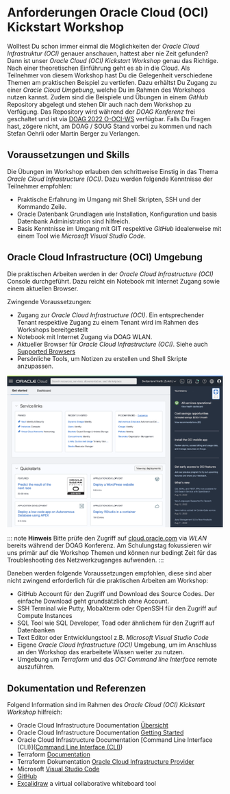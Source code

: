 # Anforderungen Oracle Cloud (OCI) Kickstart Workshop
<!-- markdownlint-disable MD013 -->

Wolltest Du schon immer einmal die Möglichkeiten der
*Oracle Cloud Infrastruktur (OCI)* genauer anschauen, hattest aber nie Zeit gefunden?
Dann ist unser *Oracle Cloud (OCI) Kickstart Workshop* genau das Richtige. Nach
einer theoretischen Einführung geht es ab in die Cloud. Als Teilnehmer von diesem
Workshop hast Du die Gelegenheit verschiedene Themen am praktischen Beispiel zu
vertiefen. Dazu erhältst Du Zugang zu einer *Oracle Cloud Umgebung*, welche
Du im Rahmen des Workshops nutzen kannst. Zudem sind die Beispiele und Übungen
in einem *GitHub* Repository abgelegt und stehen Dir auch nach dem Workshop zu
Verfügung. Das Repository wird während der *DOAG Konferenz* frei geschaltet und ist
via [DOAG 2022 O-OCI-WS](https://url.oradba.ch/DOAG22) verfügbar. Falls Du Fragen
hast, zögere nicht, am DOAG / SOUG Stand vorbei zu kommen und nach Stefan Oehrli
oder Martin Berger zu Verlangen.

## Voraussetzungen und Skills

Die Übungen im Workshop erlauben den schrittweise Einstig in das Thema
*Oracle Cloud Infrastructure (OCI)*. Dazu werden folgende Kenntnisse der
Teilnehmer empfohlen:

- Praktische Erfahrung im Umgang mit Shell Skripten, SSH und der Kommando Zeile.
- Oracle Datenbank Grundlagen wie Installation, Konfiguration und basis Datenbank
  Administration sind hilfreich.
- Basis Kenntnisse im Umgang mit GIT respektive *GitHub* idealerweise mit einem
  Tool wie *Microsoft Visual Studio Code*.

## Oracle Cloud Infrastructure (OCI) Umgebung

Die praktischen Arbeiten werden in der *Oracle Cloud Infrastructure (OCI)* Console
durchgeführt. Dazu reicht ein Notebook mit Internet Zugang sowie einem aktuellen
Browser.

Zwingende Voraussetzungen:

- Zugang zur *Oracle Cloud Infrastructure (OCI)*. Ein entsprechender Tenant
  respektive Zugang zu einem Tenant wird im Rahmen des Workshops bereitgestellt
- Notebook mit Internet Zugang via DOAG WLAN.
- Aktueller Browser für *Oracle Cloud Infrastructure (OCI)*. Siehe auch
  [Supported Browsers](https://docs.oracle.com/en-us/iaas/Content/GSG/Tasks/signinginIdentityDomain.htm#Supporte)
- Persönliche Tools, um Notizen zu erstellen und Shell Skripte anzupassen.

![Oracle Cloud Infrastructure Console - Get Started](../images/OCI-get_started.png)

::: note
**Hinweis** Bitte prüfe den Zugriff auf [cloud.oracle.com](cloud.oracle.com) via
*WLAN* bereits während der DOAG Konferenz. Am Schulungstag fokussieren wir uns
primär auf die Workshop Themen und können nur bedingt Zeit für das Troubleshooting
des Netzwerkzuganges aufwenden.
:::

Daneben werden folgende Voraussetzungen empfohlen, diese sind aber nicht zwingend
erforderlich für die praktischen Arbeiten am Workshop:

- GitHub Account für den Zugriff und Download des Source Codes. Der einfache
  Download geht grundsätzlich ohne Account.
- SSH Terminal wie Putty, MobaXterm oder OpenSSH für den Zugriff auf Compute Instances
- SQL Tool wie SQL Developer, Toad oder ähnlichem für den Zugriff auf Datenbanken
- Text Editor oder Entwicklungstool z.B. *Microsoft Visual Studio Code*
- Eigene *Oracle Cloud Infrastructure (OCI)* Umgebung, um im Anschluss an den
  Workshop das erarbeitete Wissen weiter zu nutzen.
- Umgebung um *Terraform* und das *OCI Command line Interface* remote auszuführen.

## Dokumentation und Referenzen

Folgend Information sind im Rahmen des *Oracle Cloud (OCI) Kickstart Workshop*
hilfreich:

- Oracle Cloud Infrastructure Documentation [Übersicht](https://docs.oracle.com/en-us/iaas/Content/home.htm)
- Oracle Cloud Infrastructure Documentation [Getting Started](https://docs.oracle.com/en-us/iaas/Content/GSG/Concepts/baremetalintro.htm)
- Oracle Cloud Infrastructure Documentation [Command Line Interface (CLI)]([Command Line Interface (CLI)](https://docs.oracle.com/en-us/iaas/Content/API/Concepts/cliconcepts.htm))
- Terraform [Documentation](https://www.terraform.io/docs)
- Terraform Dokumentation [Oracle Cloud Infrastructure Provider](https://registry.terraform.io/providers/oracle/oci/latest/docs)
- Microsoft [Visual Studio Code](https://code.visualstudio.com/)
- [GitHub](https://github.com/)
- [Excalidraw](https://excalidraw.com/) a virtual collaborative whiteboard tool

